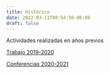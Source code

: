 ```yaml
---
title: Histórico
date: 2022-03-11T08:54:56-06:00
draft: false
---
```


Actividades realizadas en años previos

[Trabajo 2019-2020](/acerca/trabajo.html)

[Conferencias 2020-2021](/conferencias)

